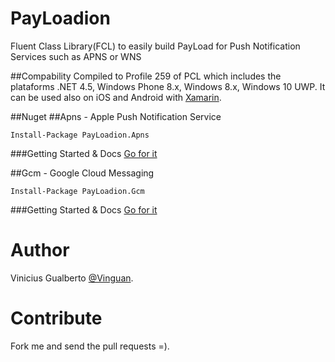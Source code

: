 # PayLoadion
Fluent Class Library(FCL) to easily build PayLoad for Push Notification Services such as APNS or WNS

##Compability
Compiled to Profile 259 of PCL which includes the plataforms .NET 4.5, Windows Phone 8.x, Windows 8.x, Windows 10 UWP. It can be used also on iOS and Android with [Xamarin](http://xamarin.com).

##Nuget
##Apns - Apple Push Notification Service
```
Install-Package PayLoadion.Apns
```
###Getting Started & Docs
[Go for it](https://github.com/vinguan/payloadion/blob/master/PayLoadion.Apns)

##Gcm - Google Cloud Messaging
```
Install-Package PayLoadion.Gcm
```
###Getting Started & Docs
[Go for it](https://github.com/vinguan/payloadion/tree/master/PayLoadion.Gcm)

# Author
Vinicius Gualberto [@Vinguan](http://twitter.com/vinguan).

# Contribute
Fork me and send the pull requests =).
